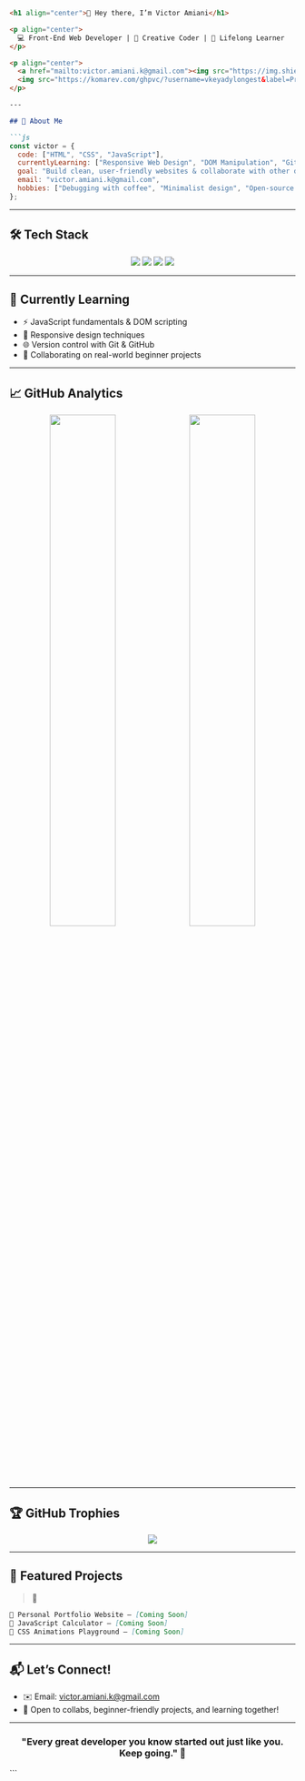 ````markdown
<h1 align="center">👋 Hey there, I’m Victor Amiani</h1>

<p align="center">
  💻 Front-End Web Developer | 🎨 Creative Coder | 🌱 Lifelong Learner  
</p>

<p align="center">
  <a href="mailto:victor.amiani.k@gmail.com"><img src="https://img.shields.io/badge/Email-victor.amiani.k@gmail.com-red?style=for-the-badge&logo=gmail&logoColor=white" /></a>
  <img src="https://komarev.com/ghpvc/?username=vkeyadylongest&label=Profile+Views&color=blueviolet&style=flat-square" alt="vkeyadylongest" />
</p>

---

## 🚀 About Me

```js
const victor = {
  code: ["HTML", "CSS", "JavaScript"],
  currentlyLearning: ["Responsive Web Design", "DOM Manipulation", "Git"],
  goal: "Build clean, user-friendly websites & collaborate with other devs",
  email: "victor.amiani.k@gmail.com",
  hobbies: ["Debugging with coffee", "Minimalist design", "Open-source exploring"]
};
````

---

## 🛠️ Tech Stack

<p align="center">
  <img src="https://img.shields.io/badge/HTML5-e34c26?style=for-the-badge&logo=html5&logoColor=white" />
  <img src="https://img.shields.io/badge/CSS3-1572b6?style=for-the-badge&logo=css3&logoColor=white" />
  <img src="https://img.shields.io/badge/JavaScript-f7df1e?style=for-the-badge&logo=javascript&logoColor=black" />
  <img src="https://img.shields.io/badge/FreeCodeCamp-0a0a23?style=for-the-badge&logo=freecodecamp&logoColor=green" />
</p>

---

## 🧠 Currently Learning

* ⚡ JavaScript fundamentals & DOM scripting
* 📱 Responsive design techniques
* 🌐 Version control with Git & GitHub
* 🤝 Collaborating on real-world beginner projects

---

## 📈 GitHub Analytics

<p align="center">
  <img src="https://github-readme-stats.vercel.app/api?username=vkeyadylongest&show_icons=true&theme=tokyonight&count_private=true&hide_title=false" width="48%"/>
  <img src="https://github-readme-streak-stats.herokuapp.com/?user=vkeyadylongest&theme=tokyonight" width="48%"/>
</p>

---

## 🏆 GitHub Trophies

<p align="center">
  <img src="https://github-profile-trophy.vercel.app/?username=vkeyadylongest&theme=radical&row=1&margin-w=10&margin-h=10" />
</p>

---

## 📌 Featured Projects

> 🧩

```md
🔹 Personal Portfolio Website – [Coming Soon]  
🔹 JavaScript Calculator – [Coming Soon]  
🔹 CSS Animations Playground – [Coming Soon]  
```

---

## 📬 Let’s Connect!

* ✉️ Email: [victor.amiani.k@gmail.com](mailto:victor.amiani.k@gmail.com)
* 💬 Open to collabs, beginner-friendly projects, and learning together!

---

<h3 align="center">"Every great developer you know started out just like you. Keep going." 🚀</h3>
```
